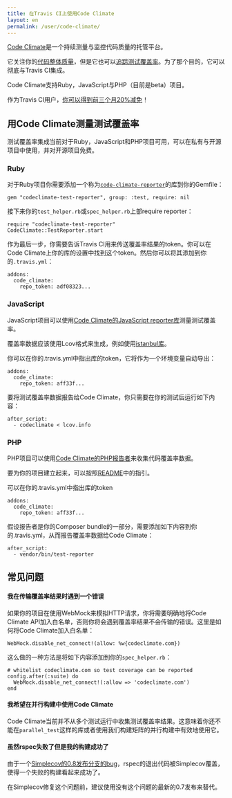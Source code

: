 ```yaml
---
title: 在Travis CI上使用Code Climate
layout: en
permalink: /user/code-climate/
---
```

[Code Climate](https://www.codeclimate.com)是一个持续测量与监控代码质量的托管平台。

它关注你的[代码整体质量](https://codeclimate.com/tour)，但是它也可以[追踪测试覆盖率](https://codeclimate.com/tour/test-coverage)。为了那个目的，它可以彻底与Travis CI集成。

Code Climate支持Ruby，JavaScript与PHP（目前是beta）项目。

作为Travis CI用户，[你可以得到前三个月20%减免](https://codeclimate.com/partners/travisci)！

## 用Code Climate测量测试覆盖率

测试覆盖率集成当前对于Ruby，JavaScript和PHP项目可用，可以在私有与开源项目中使用，并对开源项目免费。

### Ruby

对于Ruby项目你需要添加一个称为[`code-climate-reporter`](https://github.com/codeclimate/ruby-test-reporter)的库到你的Gemfile：

    gem "codeclimate-test-reporter", group: :test, require: nil

接下来你的`test_helper.rb`或`spec_helper.rb`上部require reporter：

    require "codeclimate-test-reporter"
    CodeClimate::TestReporter.start

作为最后一步，你需要告诉Travis CI用来传送覆盖率结果的token。你可以在Code Climate上你的库的设置中找到这个token。然后你可以将其添加到你的`.travis.yml`：

    addons:
      code_climate:
        repo_token: adf08323...

### JavaScript

JavaScript项目可以使用[Code Climate的JavaScript
reporter库](https://www.npmjs.org/package/codeclimate-test-reporter)测量测试覆盖率。

覆盖率数据应该使用Lcov格式来生成，例如使用[istanbul库](https://www.npmjs.com/package/istanbul)。

你可以在你的.travis.yml中指出库的token，它将作为一个环境变量自动导出：

    addons:
      code_climate:
        repo_token: aff33f...

要将测试覆盖率数据报告给Code Climate，你只需要在你的测试后运行如下内容：

    after_script:
      - codeclimate < lcov.info

### PHP

PHP项目可以使用[Code Climate的PHP报告者](https://github.com/codeclimate/php-test-reporter)来收集代码覆盖率数据。

要为你的项目建立起来，可以按照[README](https://github.com/codeclimate/php-test-reporter#usage)中的指引。

可以在你的.travis.yml中指出库的token

    addons:
      code_climate:
        repo_token: aff33f...

假设报告者是你的Composer bundle的一部分，需要添加如下内容到你的.travis.yml，从而报告覆盖率数据给Code Climate：

    after_script:
      - vendor/bin/test-reporter

## 常见问题

#### 我在传输覆盖率结果时遇到一个错误

如果你的项目在使用WebMock来模拟HTTP请求，你将需要明确地将Code Climate API加入白名单，否则你将会遇到覆盖率结果不会传输的错误。这里是如何将Code Climate加入白名单：

    WebMock.disable_net_connect!(allow: %w{codeclimate.com})

这么做的一种方法是将如下内容添加到你的`spec_helper.rb`：

    # whitelist codeclimate.com so test coverage can be reported
    config.after(:suite) do
      WebMock.disable_net_connect!(:allow => 'codeclimate.com')
    end

#### 我希望在并行构建中使用Code Climate

Code Climate当前并不从多个测试运行中收集测试覆盖率结果。这意味着你还不能在`parallel_test`这样的库或者使用我们构建矩阵的并行构建中有效地使用它。

#### 虽然rspec失败了但是我的构建成功了

由于一个[Simplecov的0.8发布分支的bug](https://github.com/colszowka/simplecov/issues/281)，rspec的退出代码被Simplecov覆盖，使得一个失败的构建看起来成功了。

在Simplecov修复这个问题前，建议使用没有这个问题的最新的0.7发布来替代。
